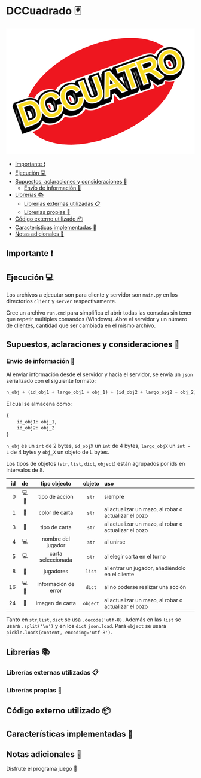 # DCCuadrado :black_joker:

![DCCuadrado](.readme/logo.png)

<!-- La tabla de contenidos está hecha para VSCode -->
- [Importante :heavy_exclamation_mark:](#Importante-%E2%9D%97%EF%B8%8F)
- [Ejecución :computer:](#Ejecuci%C3%B3n-%F0%9F%92%BB)
- [Supuestos, aclaraciones y consideraciones :thinking:](#Supuestos-aclaraciones-y-consideraciones-%F0%9F%A4%94)
  - [Envío de información :satellite:](#Env%C3%ADo-de-informaci%C3%B3n-%F0%9F%93%A1)
- [Librerías :books:](#Librer%C3%ADas-%F0%9F%93%9A)
  - [Librerías externas utilizadas :clipboard:](#Librer%C3%ADas-externas-utilizadas-%F0%9F%93%8B)
  - [Librerías propias :pencil:](#Librer%C3%ADas-propias-%F0%9F%93%9D)
- [Código externo utilizado :package:](#C%C3%B3digo-externo-utilizado-%F0%9F%93%A6)
- [Características implementadas :wrench:](#Caracter%C3%ADsticas-implementadas-%F0%9F%94%A7)
- [Notas adicionales :moyai:](#Notas-adicionales-%F0%9F%97%BF)

## Importante :heavy_exclamation_mark:

## Ejecución :computer:

Los archivos a ejecutar son para cliente y servidor son
`main.py` en los directorios `client` y `server` respectivamente.

Cree un archivo `run.cmd` para simplifica el abrir todas las consolas
sin tener que repetir múltiples comandos (Windows). Abre el servidor
y un número de clientes, cantidad que ser cambiada en el mismo archivo.


## Supuestos, aclaraciones y consideraciones :thinking:

### Envío de información :satellite:

Al enviar información desde el servidor y hacia el servidor,
se envía un `json` serializado con el siguiente formato:

```py
n_obj + (id_obj1 + largo_obj1 + obj_1) + (id_obj2 + largo_obj2 + obj_2) + ...
```

El cual se almacena como:

```py
{
    id_obj1: obj_1,
    id_obj2: obj_2
}
```

`n_obj` es un `int` de 2 bytes, `id_objX` un `int` de 4 bytes,
`largo_objX` un `int = L` de 4 bytes y `obj_X` un objeto de L bytes.

Los tipos de objetos (`str`, `list`, `dict`, `object`) están agrupados
por ids en intervalos de 8.

| id | de                  | tipo objecto         | objeto   | uso
| -: | :-----------------: |:-------------------: | :------: | :-  
|  0 | :computer::penguin: | tipo de acción       | `str`    | siempre
|  1 |           :penguin: | color de carta       | `str`    | al actualizar un mazo, al robar o actualizar el pozo
|  3 |           :penguin: | tipo de carta        | `str`    | al actualizar un mazo, al robar o actualizar el pozo
|  4 | :computer:          | nombre del jugador   | `str`    | al unirse
|  5 | :computer:          | carta seleccionada   | `str`    | al elegir carta en el turno
|  8 |           :penguin: | jugadores            | `list`   | al entrar un jugador, añadiéndolo en el cliente
| 16 | :computer::penguin: | información de error | `dict`   | al no poderse realizar una acción
| 24 |           :penguin: | imagen de carta      | `object` | al actualizar un mazo, al robar o actualizar el pozo

Tanto en `str`,`list`, `dict` se usa `.decode('utf-8)`.
Además en las `list` se usará `.split('\n')` y en los `dict` `json.load`.
Pará `object` se usará `pickle.loads(content, encoding='utf-8')`.


## Librerías :books:

### Librerías externas utilizadas :clipboard:

### Librerías propias :pencil:

## Código externo utilizado :package:

## Características implementadas :wrench:

## Notas adicionales :moyai:

Disfrute el programa juego :tada:
